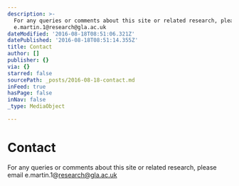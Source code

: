 ```yaml
---
description: >-
  For any queries or comments about this site or related research, please email
  e.martin.1@research@gla.ac.uk
dateModified: '2016-08-18T08:51:06.321Z'
datePublished: '2016-08-18T08:51:14.355Z'
title: Contact
author: []
publisher: {}
via: {}
starred: false
sourcePath: _posts/2016-08-18-contact.md
inFeed: true
hasPage: false
inNav: false
_type: MediaObject

---
```

# Contact

For any queries or comments about this site or related research, please email e.martin.1@research@gla.ac.uk